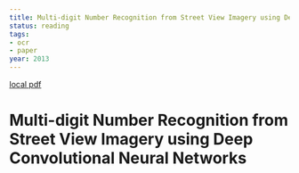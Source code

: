 ```yaml
---
title: Multi-digit Number Recognition from Street View Imagery using Deep Convolutional Neural Networks
status: reading
tags:
- ocr
- paper
year: 2013
---
```


[local pdf](../../../pdfs/2013-Multi-digit%20Number%20Recognition%20from%20Street%20View%20Imagery%20using%20Deep%20Convolutional%20Neural%20Networks.pdf)

# Multi-digit Number Recognition from Street View Imagery using Deep Convolutional Neural Networks
